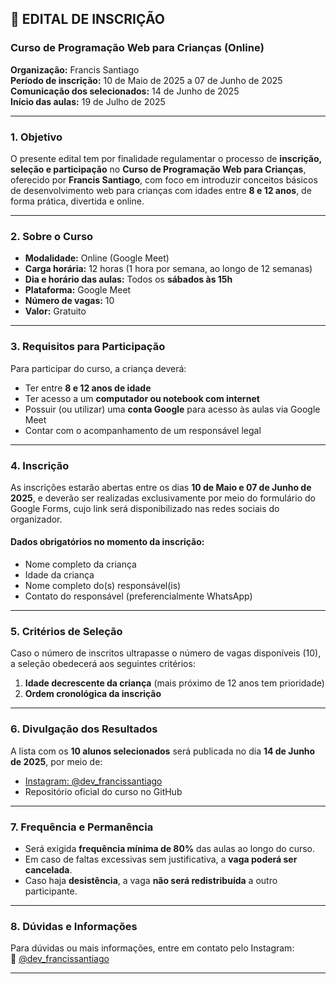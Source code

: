 ## 📝 EDITAL DE INSCRIÇÃO  
### Curso de Programação Web para Crianças (Online)  
**Organização:** Francis Santiago  
**Período de inscrição:** 10 de Maio de 2025 a 07 de Junho de 2025  
**Comunicação dos selecionados:** 14 de Junho de 2025  
**Início das aulas:** 19 de Julho de 2025  

---

### 1. Objetivo

O presente edital tem por finalidade regulamentar o processo de **inscrição, seleção e participação** no **Curso de Programação Web para Crianças**, oferecido por **Francis Santiago**, com foco em introduzir conceitos básicos de desenvolvimento web para crianças com idades entre **8 e 12 anos**, de forma prática, divertida e online.

---

### 2. Sobre o Curso

- **Modalidade:** Online (Google Meet)  
- **Carga horária:** 12 horas (1 hora por semana, ao longo de 12 semanas)  
- **Dia e horário das aulas:** Todos os **sábados às 15h**  
- **Plataforma:** Google Meet  
- **Número de vagas:** 10  
- **Valor:** Gratuito

---

### 3. Requisitos para Participação

Para participar do curso, a criança deverá:
- Ter entre **8 e 12 anos de idade**
- Ter acesso a um **computador ou notebook com internet**
- Possuir (ou utilizar) uma **conta Google** para acesso às aulas via Google Meet
- Contar com o acompanhamento de um responsável legal

---

### 4. Inscrição

As inscrições estarão abertas entre os dias **10 de Maio e 07 de Junho de 2025**, e deverão ser realizadas exclusivamente por meio do formulário do Google Forms, cujo link será disponibilizado nas redes sociais do organizador.

#### Dados obrigatórios no momento da inscrição:
- Nome completo da criança
- Idade da criança
- Nome completo do(s) responsável(is)
- Contato do responsável (preferencialmente WhatsApp)

---

### 5. Critérios de Seleção

Caso o número de inscritos ultrapasse o número de vagas disponíveis (10), a seleção obedecerá aos seguintes critérios:

1. **Idade decrescente da criança** (mais próximo de 12 anos tem prioridade)
2. **Ordem cronológica da inscrição**

---

### 6. Divulgação dos Resultados

A lista com os **10 alunos selecionados** será publicada no dia **14 de Junho de 2025**, por meio de:
- [Instagram: @dev_francissantiago](https://instagram.com/dev_francissantiago)
- Repositório oficial do curso no GitHub

---

### 7. Frequência e Permanência

- Será exigida **frequência mínima de 80%** das aulas ao longo do curso.
- Em caso de faltas excessivas sem justificativa, a **vaga poderá ser cancelada**.
- Caso haja **desistência**, a vaga **não será redistribuída** a outro participante.

---

### 8. Dúvidas e Informações

Para dúvidas ou mais informações, entre em contato pelo Instagram:  
📩 [@dev_francissantiago](https://instagram.com/dev_francissantiago)

---
